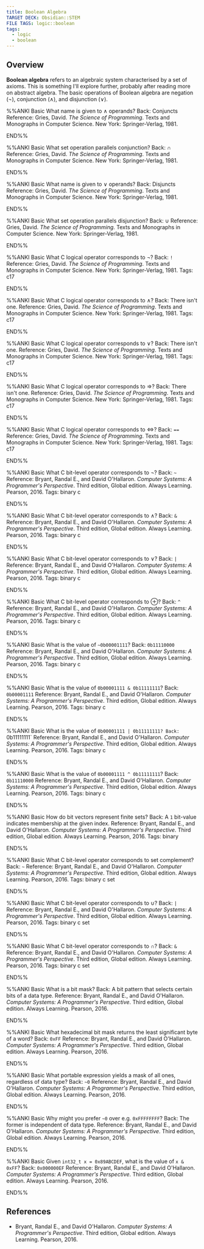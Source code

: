 ```yaml
---
title: Boolean Algebra
TARGET DECK: Obsidian::STEM
FILE TAGS: logic::boolean
tags:
  - logic
  - boolean
---
```


## Overview

**Boolean algebra** refers to an algebraic system characterised by a set of axioms. This is something I'll explore further, probably after reading more on abstract algebra. The basic operations of Boolean algebra are negation ($\neg$), conjunction ($\land$), and disjunction ($\lor$). 

%%ANKI
Basic
What name is given to $\land$ operands?
Back: Conjuncts
Reference: Gries, David. *The Science of Programming*. Texts and Monographs in Computer Science. New York: Springer-Verlag, 1981.
<!--ID: 1706994861304-->
END%%

%%ANKI
Basic
What set operation parallels conjunction?
Back: $\cap$
Reference: Gries, David. *The Science of Programming*. Texts and Monographs in Computer Science. New York: Springer-Verlag, 1981.
<!--ID: 1708221293474-->
END%%

%%ANKI
Basic
What name is given to $\lor$ operands?
Back: Disjuncts
Reference: Gries, David. *The Science of Programming*. Texts and Monographs in Computer Science. New York: Springer-Verlag, 1981.
<!--ID: 1706994861306-->
END%%

%%ANKI
Basic
What set operation parallels disjunction?
Back: $\cup$
Reference: Gries, David. *The Science of Programming*. Texts and Monographs in Computer Science. New York: Springer-Verlag, 1981.
<!--ID: 1708221293479-->
END%%

%%ANKI
Basic
What C logical operator corresponds to $\neg$?
Back: `!`
Reference: Gries, David. *The Science of Programming*. Texts and Monographs in Computer Science. New York: Springer-Verlag, 1981.
Tags: c17
<!--ID: 1706994861325-->
END%%

%%ANKI
Basic
What C logical operator corresponds to $\land$?
Back: There isn't one.
Reference: Gries, David. *The Science of Programming*. Texts and Monographs in Computer Science. New York: Springer-Verlag, 1981.
Tags: c17
<!--ID: 1706994861327-->
END%%

%%ANKI
Basic
What C logical operator corresponds to $\lor$?
Back: There isn't one.
Reference: Gries, David. *The Science of Programming*. Texts and Monographs in Computer Science. New York: Springer-Verlag, 1981.
Tags: c17
<!--ID: 1706994861329-->
END%%

%%ANKI
Basic
What C logical operator corresponds to $\Rightarrow$?
Back: There isn't one.
Reference: Gries, David. *The Science of Programming*. Texts and Monographs in Computer Science. New York: Springer-Verlag, 1981.
Tags: c17
<!--ID: 1706994861331-->
END%%

%%ANKI
Basic
What C logical operator corresponds to $\Leftrightarrow$?
Back: `==`
Reference: Gries, David. *The Science of Programming*. Texts and Monographs in Computer Science. New York: Springer-Verlag, 1981.
Tags: c17
<!--ID: 1706994861333-->
END%%

%%ANKI
Basic
What C bit-level operator corresponds to $\neg$?
Back: `~`
Reference: Bryant, Randal E., and David O'Hallaron. *Computer Systems: A Programmer's Perspective*. Third edition, Global edition. Always Learning. Pearson, 2016.
Tags: binary c
<!--ID: 1707774068116-->
END%%

%%ANKI
Basic
What C bit-level operator corresponds to $\land$?
Back: `&`
Reference: Bryant, Randal E., and David O'Hallaron. *Computer Systems: A Programmer's Perspective*. Third edition, Global edition. Always Learning. Pearson, 2016.
Tags: binary c
<!--ID: 1707774068124-->
END%%

%%ANKI
Basic
What C bit-level operator corresponds to $\lor$?
Back: `|`
Reference: Bryant, Randal E., and David O'Hallaron. *Computer Systems: A Programmer's Perspective*. Third edition, Global edition. Always Learning. Pearson, 2016.
Tags: binary c
<!--ID: 1707774068132-->
END%%

%%ANKI
Basic
What C bit-level operator corresponds to $\oplus$?
Back: `^`
Reference: Bryant, Randal E., and David O'Hallaron. *Computer Systems: A Programmer's Perspective*. Third edition, Global edition. Always Learning. Pearson, 2016.
Tags: binary c
<!--ID: 1707774068137-->
END%%

%%ANKI
Basic
What is the value of `~0b00001111`?
Back: `0b11110000`
Reference: Bryant, Randal E., and David O'Hallaron. *Computer Systems: A Programmer's Perspective*. Third edition, Global edition. Always Learning. Pearson, 2016.
Tags: binary c
<!--ID: 1707774068142-->
END%%

%%ANKI
Basic
What is the value of `0b00001111 & 0b11111111`?
Back: `0b00001111`
Reference: Bryant, Randal E., and David O'Hallaron. *Computer Systems: A Programmer's Perspective*. Third edition, Global edition. Always Learning. Pearson, 2016.
Tags: binary c
<!--ID: 1707774068151-->
END%%

%%ANKI
Basic
What is the value of `0b00001111 | 0b11111111?
Back: `0b11111111`
Reference: Bryant, Randal E., and David O'Hallaron. *Computer Systems: A Programmer's Perspective*. Third edition, Global edition. Always Learning. Pearson, 2016.
Tags: binary c
<!--ID: 1707774068161-->
END%%

%%ANKI
Basic
What is the value of `0b00001111 ^ 0b11111111`?
Back: `0b11110000`
Reference: Bryant, Randal E., and David O'Hallaron. *Computer Systems: A Programmer's Perspective*. Third edition, Global edition. Always Learning. Pearson, 2016.
Tags: binary c
<!--ID: 1707774068167-->
END%%

%%ANKI
Basic
How do bit vectors represent finite sets?
Back: A `1` bit-value indicates membership at the given index.
Reference: Bryant, Randal E., and David O'Hallaron. *Computer Systems: A Programmer's Perspective*. Third edition, Global edition. Always Learning. Pearson, 2016.
Tags: binary
<!--ID: 1707774068173-->
END%%

%%ANKI
Basic
What C bit-level operator corresponds to set complement?
Back: `~`
Reference: Bryant, Randal E., and David O'Hallaron. *Computer Systems: A Programmer's Perspective*. Third edition, Global edition. Always Learning. Pearson, 2016.
Tags: binary c set
<!--ID: 1707774068179-->
END%%

%%ANKI
Basic
What C bit-level operator corresponds to $\cup$?
Back: `|`
Reference: Bryant, Randal E., and David O'Hallaron. *Computer Systems: A Programmer's Perspective*. Third edition, Global edition. Always Learning. Pearson, 2016.
Tags: binary c set
<!--ID: 1707774068186-->
END%%

%%ANKI
Basic
What C bit-level operator corresponds to $\cap$?
Back: `&`
Reference: Bryant, Randal E., and David O'Hallaron. *Computer Systems: A Programmer's Perspective*. Third edition, Global edition. Always Learning. Pearson, 2016.
Tags: binary c set
<!--ID: 1707774068192-->
END%%

%%ANKI
Basic
What is a bit mask?
Back: A bit pattern that selects certain bits of a data type.
Reference: Bryant, Randal E., and David O'Hallaron. *Computer Systems: A Programmer's Perspective*. Third edition, Global edition. Always Learning. Pearson, 2016.
<!--ID: 1707774068217-->
END%%

%%ANKI
Basic
What hexadecimal bit mask returns the least significant byte of a word?
Back: `0xFF`
Reference: Bryant, Randal E., and David O'Hallaron. *Computer Systems: A Programmer's Perspective*. Third edition, Global edition. Always Learning. Pearson, 2016.
<!--ID: 1707774068225-->
END%%

%%ANKI
Basic
What portable expression yields a mask of all ones, regardless of data type?
Back: `~0`
Reference: Bryant, Randal E., and David O'Hallaron. *Computer Systems: A Programmer's Perspective*. Third edition, Global edition. Always Learning. Pearson, 2016.
<!--ID: 1707774068229-->
END%%

%%ANKI
Basic
Why might you prefer `~0` over e.g. `0xFFFFFFFF`?
Back: The former is independent of data type.
Reference: Bryant, Randal E., and David O'Hallaron. *Computer Systems: A Programmer's Perspective*. Third edition, Global edition. Always Learning. Pearson, 2016.
<!--ID: 1707774068233-->
END%%

%%ANKI
Basic
Given `int32_t x = 0x89ABCDEF`, what is the value of `x & 0xFF`?
Back: `0x000000EF`
Reference: Bryant, Randal E., and David O'Hallaron. *Computer Systems: A Programmer's Perspective*. Third edition, Global edition. Always Learning. Pearson, 2016.
<!--ID: 1707774068237-->
END%%

## References

* Bryant, Randal E., and David O'Hallaron. *Computer Systems: A Programmer's Perspective*. Third edition, Global edition. Always Learning. Pearson, 2016.